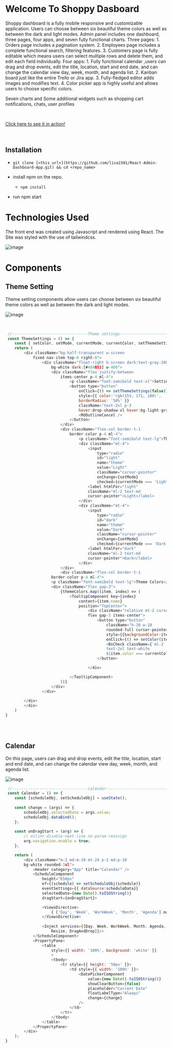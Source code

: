 # Welcome To Shoppy Dasboard
Shoppy dashboard is a fully mobile responsive and customizable application. Users can choose between six beautiful theme colors as well as between the dark and light modes. Admin panel includes one dashboard, three pages, four apps, and seven fully functional charts.
Three pages:
    1. Orders page includes a pagination system.
    2. Employees page includes a complete functional search, filtering features.
    3. Customers page is fully editable which means users can select multiple rows and delete them, and edit each field individually.
Four apps:
    1. Fully functional calendar ,users can drag and drop events, edit the title, location, start and end date, and can change the calendar view day, week, month, and agenda list.
    2. Kanban board just like the entire Trello or Jira app.
    3. Fully-fledged editor adds images and modifies text.
    4. Color picker app is highly useful and allows users to choose specific colors.

Seven charts and Some additional widgets such as 
	shopping cart notifications, chats, user profiles




<br>

[Click here to see it in action!](https://halisa-dashboard-app.netlify.app/)

<br>

## Installation

- `git clone [<this_url>](https://github.com/lisa1501/React-Admin-Dashboard-App.git) && cd <repo_name>`
- install npm on the repo.
 
  - `npm install`
 -  run npm start

# Technologies Used
  The front end was created using Javascript and rendered using React. The Site was styled with the use of tailwindcss.
<br>

![image](https://github.com/lisa1501/React-Admin-Dashboard-App/blob/main/src/images/mainpage.png)

# Components

## Theme Setting
Theme setting components allow users can choose between six beautiful theme colors as well as between the dark and light modes.
<br>

![image](https://github.com/lisa1501/React-Admin-Dashboard-App/blob/main/src/images/themesetting.png)

<br>

```javascript
 //---------------------------------Theme settings--------------------------------
 const ThemeSettings = () => {
    const { setColor, setMode, currentMode, currentColor, setThemeSettings } = useStateContext();
    return (
        <div className="bg-half-transparent w-screen 
            fixed nav-item top-0 right-0">
                <div className="float-right h-screen dark:text-gray-200
                    bg-white dark:[#484B52] w-400">
                    <div className="flex justify-between 
                        items-center p-4 ml-4">
                            <p className="font-semibold text-xl">Settings</p>
                            <button type="button"
                                onClick={() => setThemeSettings(false)}
                                style={{ color:'rgb(153, 171, 180)', 
                                borderRadius: '50%' }}
                                className="text-2xl p-3
                                hover:drop-shadow-xl hover:bg-light-gray">
                                <MdOutlineCancel />
                            </button>
                        </div>
                        <div className="flex-col border-t-1 
                            border-color p-4 ml-4">
                                <p className="font-semibold text-lg">Theme Options</p>
                                <div className="mt-4">
                                    <input 
                                        type="radio"
                                        id="light"
                                        name="theme"
                                        value="Light"
                                        className="cursor-pointer"
                                        onChange={setMode}
                                        checked={currentMode === 'Light'}/>
                                    <label htmlFor="light"
                                    className="ml-2 text-md
                                    cursor-pointer">Light</label>
                                </div>
                                <div className="mt-4">
                                    <input 
                                        type="radio"
                                        id="dark"
                                        name="theme"
                                        value="Dark"
                                        className="cursor-pointer"
                                        onChange={setMode}
                                        checked={currentMode === 'Dark'}/>
                                    <label htmlFor="dark"
                                    className="ml-2 text-md
                                    cursor-pointer">Dark</label>
                                </div>
                        </div>
                        <div className="flex-col border-t-1 
                    border-color p-4 ml-4">
                    <p className="font-semibold text-lg">Theme Colors</p>
                    <div className="flex gap-3">
                        {themeColors.map((item, index) => (
                            <TooltipComponent key={index}
                                content={item.name}
                                position="TopCenter">
                                    <div className="relative mt-2 cursor-pointer 
                                    flex gap-5 items-center">
                                        <button type="button"
                                            className="h-10 w-10 
                                            rounded-full cursor-pointer"
                                            style={{backgroundColor:item.color}}
                                            onClick={() => setColor(item.color)}>
                                            <BsCheck className={`ml-2
                                            text-2xl text-white
                                            ${item.color === currentColor ?'block' : 'hidden'}`} />
                                        </button>

                                    </div>

                            </TooltipComponent>
                        ))}
                    </div>
                </div>
                
        </div>
        </div>
    )
}
 
```
<br>

## Calendar 
On this page, users can drag and drop events, edit the title, location, start and end date, and can change the calendar view day, week, month, and agenda list.
<br>

![image](https://github.com/lisa1501/React-Admin-Dashboard-App/blob/main/src/images/calendar.png)
<br>

```javascript
 //---------------------------------calendar--------------------------------
 const Calendar = () => {
    const [scheduleObj, setScheduleObj] = useState();
    
    const change = (args) => {
        scheduleObj.selectedDate = args.value;
        scheduleObj.dataBind();
    };
    
    const onDragStart = (arg) => {
        // eslint-disable-next-line no-param-reassign
        arg.navigation.enable = true;
    };

    return (
        <div className="m-2 md:m-10 mt-24 p-2 md:p-10
        bg-white rounded-3xl">
            <Header category="App" title="Calendar" />
            <ScheduleComponent
                height="650px"
                ef={(schedule) => setScheduleObj(schedule)}
                eventSettings={{ dataSource:scheduleData}}
                selectedDate={new Date().toISOString()}
                dragStart={onDragStart}>

                <ViewsDirective>
                    { ['Day', 'Week', 'WorkWeek', 'Month', 'Agenda'].map((item) => <ViewDirective key={item} option={item} />)}
                </ViewsDirective>
                    
                <Inject services={[Day, Week, WorkWeek, Month, Agenda, 
                    Resize, DragAndDrop]}/>
            </ScheduleComponent>
            <PropertyPane>
                <table
                    style={{ width: '100%', background: 'white' }}
                    >
                    <tbody>
                        <tr style={{ height: '50px' }}>
                            <td style={{ width: '100%' }}>
                                <DatePickerComponent
                                    value={new Date().toISOString()}
                                    showClearButton={false}
                                    placeholder="Current Date"
                                    floatLabelType="Always"
                                    change={change}
                                />
                            </td>
                        </tr>
                    </tbody>
                </table>
            </PropertyPane>
        </div>
    );
}

```
<br>

